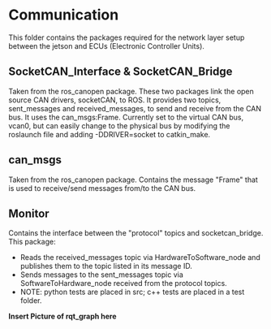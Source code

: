 # Communication

This folder contains the packages required for the network layer setup between the jetson and ECUs (Electronic Controller Units).

## SocketCAN_Interface & SocketCAN_Bridge
Taken from the ros_canopen package. These two packages link the open source CAN drivers, socketCAN, to ROS. It provides two topics, sent_messages and received_messages, to send and receive from the CAN bus. It uses the can_msgs:Frame. Currently set to the virtual CAN bus, vcan0, but can easily change to the physical bus by modifying the roslaunch file and adding -DDRIVER=socket to catkin_make.

## can_msgs
Taken from the ros_canopen package. Contains the message "Frame" that is used to receive/send messages from/to the CAN bus.

## Monitor
Contains the interface between the "protocol" topics and socketcan_bridge. This package:
- Reads the received_messages topic via HardwareToSoftware_node and publishes them to the topic listed in its message ID.
- Sends messages to the sent_messages topic via SoftwareToHardware_node received from the protocol topics.
- NOTE: python tests are placed in src; c++ tests are placed in a test folder.

**Insert Picture of rqt_graph here**
